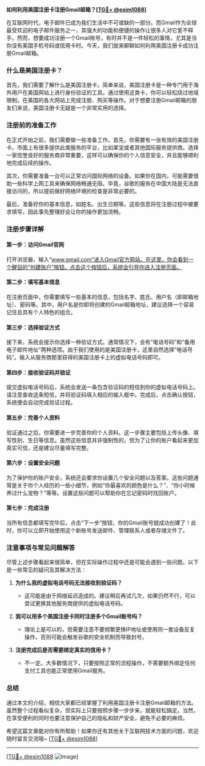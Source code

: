 **如何利用美国注册卡注册Gmail邮箱？[[TG💪+ @esim1088](https://t.me/s/esim1088)]**

在互联网时代，电子邮件已成为我们生活中不可或缺的一部分。而Gmail作为全球最受欢迎的电子邮件服务之一，其强大的功能和便捷的操作让很多人对它爱不释手。然而，想要成功注册一个Gmail账号，有时并不是一件轻松的事情，尤其是当你没有美国手机号码或信用卡时。今天，我们就来聊聊如何利用美国注册卡成功注册Gmail邮箱。

### 什么是美国注册卡？

首先，我们需要了解什么是美国注册卡。简单来说，美国注册卡是一种专门用于海外用户在美国网站上进行身份验证的工具。通过使用这类卡，你可以轻松绕过地域限制，在美国的各大网站上完成注册、购买等操作。对于想要注册Gmail邮箱的朋友们来说，美国注册卡无疑是一个非常实用的选择。

### 注册前的准备工作

在正式开始之前，我们需要做一些准备工作。首先，你需要有一张有效的美国注册卡。市面上有很多提供此类服务的平台，比如某宝或者其他国际服务提供商。选择一家信誉良好的服务商非常重要，这样可以确保你的个人信息安全，并且能够顺利地完成后续的操作。

其次，你需要准备一台可以正常访问国际网络的设备。如果你在国内，可能需要借助一些科学上网工具来确保网络畅通无阻。毕竟，谷歌的服务在中国大陆是无法直接访问的，所以提前做好网络环境的检查是非常必要的。

最后，准备好你的基本信息，如姓名、出生日期等。这些信息将在注册过程中被要求填写，因此事先整理好会让你的操作更加流畅。

### 注册步骤详解

#### 第一步：访问Gmail官网

打开浏览器，输入“www.gmail.com”进入Gmail官方网站。在这里，你会看到一个醒目的“创建账户”按钮。点击这个按钮后，系统会引导你进入注册页面。

#### 第二步：填写基本信息

在注册页面中，你需要填写一些基本的信息，包括名字、姓氏、用户名（即邮箱地址）、密码等。其中，用户名是你即将创建的Gmail邮箱地址，建议选择一个容易记住且具有个人特色的组合。

#### 第三步：选择验证方式

接下来，系统会提示你选择一种验证方式。通常情况下，会有“电话号码”和“备用电子邮件地址”两种选项。由于我们使用的是美国注册卡，这里自然选择“电话号码”。输入从服务商那里获得的美国注册卡上的虚拟电话号码即可。

#### 第四步：接收验证码并验证

提交虚拟电话号码后，系统会发送一条包含验证码的短信到你的虚拟电话号码上。请注意查收这条短信，并将验证码填入相应的输入框中。完成后，点击确认按钮，系统便会自动完成验证过程。

#### 第五步：完善个人资料

验证通过之后，你需要进一步完善你的个人资料。这一步骤主要包括上传头像、填写性别、生日等信息。虽然这些信息并非强制性的，但为了让你的账户看起来更加真实可信，还是建议尽量填写完整。

#### 第六步：设置安全问题

为了保护你的账户安全，系统还会要求你设置几个安全问题以及答案。这些问题通常是关于你个人经历的一些小细节，例如“你最喜欢的颜色是什么？”、“你小时候养过什么宠物？”等等。设置这些问题可以帮助你在忘记密码时找回账户。

#### 第七步：完成注册

当所有信息都填写完毕后，点击“下一步”按钮，你的Gmail账号就成功创建了！此时，你可以立即开始使用这个新账号发送邮件、管理联系人或者存储文件了。

### 注意事项与常见问题解答

尽管上述步骤看起来很简单，但在实际操作过程中还是可能会遇到一些问题。以下是一些常见的疑问及其解决方法：

1. **为什么我的虚拟电话号码无法接收到验证码？**
   - 这可能是由于网络延迟造成的。建议稍后再试几次，如果仍然不行，可以尝试更换其他服务商提供的虚拟电话号码。

2. **我可以用多个美国注册卡同时注册多个Gmail账号吗？**
   - 理论上是可以的，但需要注意不要频繁更换IP地址或使用同一套设备反复操作，否则可能会触发谷歌的安全机制而导致封号。

3. **注册完成后是否需要绑定真实的信用卡？**
   - 不一定。大多数情况下，只要按照正常的流程操作，不需要额外绑定任何支付工具也能正常使用Gmail服务。

### 总结

通过本文的介绍，相信大家都已经掌握了利用美国注册卡注册Gmail邮箱的方法。虽然整个过程看似复杂，但实际上只要按照步骤一步步来，就能轻松搞定。当然，在享受便利的同时也要注意保护自己的隐私和财产安全，避免不必要的麻烦。

希望这篇文章能对你有所帮助！如果你还有其他关于互联网技术方面的问题，欢迎随时留言交流哦~ [[TG💪+ @esim1088](https://t.me/s/esim1088)] 

---

[[TG💪+ @esim1088](https://t.me/s/esim1088) ![Image](https://i.postimg.cc/4NQfJmqS/Snipaste-2025-05-13-00-14-12.png)]